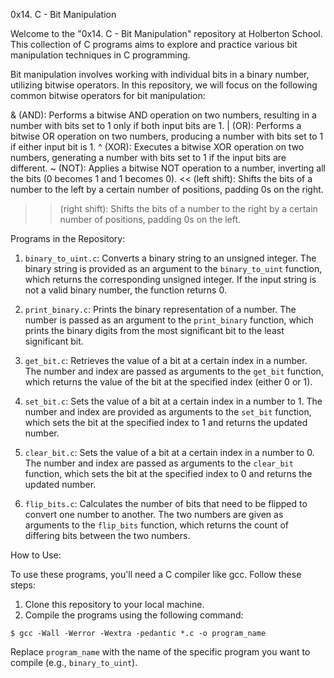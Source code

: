 0x14. C - Bit Manipulation

Welcome to the "0x14. C - Bit Manipulation" repository at Holberton School. This collection of C programs aims to explore and practice various bit manipulation techniques in C programming.

Bit manipulation involves working with individual bits in a binary number, utilizing bitwise operators. In this repository, we will focus on the following common bitwise operators for bit manipulation:

& (AND): Performs a bitwise AND operation on two numbers, resulting in a number with bits set to 1 only if both input bits are 1.
| (OR): Performs a bitwise OR operation on two numbers, producing a number with bits set to 1 if either input bit is 1.
^ (XOR): Executes a bitwise XOR operation on two numbers, generating a number with bits set to 1 if the input bits are different.
~ (NOT): Applies a bitwise NOT operation to a number, inverting all the bits (0 becomes 1 and 1 becomes 0).
<< (left shift): Shifts the bits of a number to the left by a certain number of positions, padding 0s on the right.
>> (right shift): Shifts the bits of a number to the right by a certain number of positions, padding 0s on the left.

Programs in the Repository:

1. `binary_to_uint.c`: Converts a binary string to an unsigned integer. The binary string is provided as an argument to the `binary_to_uint` function, which returns the corresponding unsigned integer. If the input string is not a valid binary number, the function returns 0.

2. `print_binary.c`: Prints the binary representation of a number. The number is passed as an argument to the `print_binary` function, which prints the binary digits from the most significant bit to the least significant bit.

3. `get_bit.c`: Retrieves the value of a bit at a certain index in a number. The number and index are passed as arguments to the `get_bit` function, which returns the value of the bit at the specified index (either 0 or 1).

4. `set_bit.c`: Sets the value of a bit at a certain index in a number to 1. The number and index are provided as arguments to the `set_bit` function, which sets the bit at the specified index to 1 and returns the updated number.

5. `clear_bit.c`: Sets the value of a bit at a certain index in a number to 0. The number and index are passed as arguments to the `clear_bit` function, which sets the bit at the specified index to 0 and returns the updated number.

6. `flip_bits.c`: Calculates the number of bits that need to be flipped to convert one number to another. The two numbers are given as arguments to the `flip_bits` function, which returns the count of differing bits between the two numbers.

How to Use:

To use these programs, you'll need a C compiler like gcc. Follow these steps:

1. Clone this repository to your local machine.
2. Compile the programs using the following command:
```
$ gcc -Wall -Werror -Wextra -pedantic *.c -o program_name
```
Replace `program_name` with the name of the specific program you want to compile (e.g., `binary_to_uint`).
